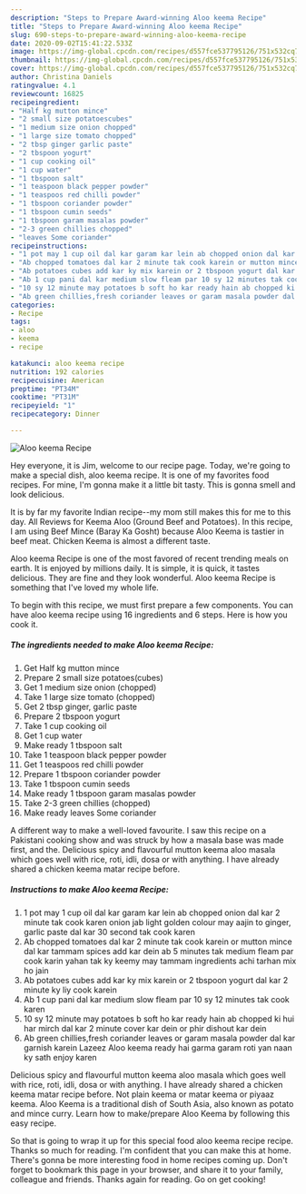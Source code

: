 ```yaml
---
description: "Steps to Prepare Award-winning Aloo keema Recipe"
title: "Steps to Prepare Award-winning Aloo keema Recipe"
slug: 690-steps-to-prepare-award-winning-aloo-keema-recipe
date: 2020-09-02T15:41:22.533Z
image: https://img-global.cpcdn.com/recipes/d557fce537795126/751x532cq70/aloo-keema-recipe-recipe-main-photo.jpg
thumbnail: https://img-global.cpcdn.com/recipes/d557fce537795126/751x532cq70/aloo-keema-recipe-recipe-main-photo.jpg
cover: https://img-global.cpcdn.com/recipes/d557fce537795126/751x532cq70/aloo-keema-recipe-recipe-main-photo.jpg
author: Christina Daniels
ratingvalue: 4.1
reviewcount: 16825
recipeingredient:
- "Half kg mutton mince"
- "2 small size potatoescubes"
- "1 medium size onion chopped"
- "1 large size tomato chopped"
- "2 tbsp ginger garlic paste"
- "2 tbspoon yogurt"
- "1 cup cooking oil"
- "1 cup water"
- "1 tbspoon salt"
- "1 teaspoon black pepper powder"
- "1 teaspoos red chilli powder"
- "1 tbspoon coriander powder"
- "1 tbspoon cumin seeds"
- "1 tbspoon garam masalas powder"
- "2-3 green chillies chopped"
- "leaves Some coriander"
recipeinstructions:
- "1 pot may 1 cup oil dal kar garam kar lein ab chopped onion dal kar 2 minute tak cook karen onion jab light golden colour may aajin to ginger, garlic paste dal kar 30 second tak cook karen"
- "Ab chopped tomatoes dal kar 2 minute tak cook karein or mutton mince dal kar tammam spices add kar dein ab 5 minutes tak medium fleam par cook karin yahan tak ky keemy may tammam ingredients achi tarhan mix ho jain"
- "Ab potatoes cubes add kar ky mix karein or 2 tbspoon yogurt dal kar 2 minute ky liy cook karein"
- "Ab 1 cup pani dal kar medium slow fleam par 10 sy 12 minutes tak cook karen"
- "10 sy 12 minute may potatoes b soft ho kar ready hain ab chopped ki hui har mirch dal kar 2 minute cover kar dein or phir dishout kar dein"
- "Ab green chillies,fresh coriander leaves or garam masala powder dal kar garnish karein Lazeez Aloo keema ready hai garma garam roti yan naan ky sath enjoy karen"
categories:
- Recipe
tags:
- aloo
- keema
- recipe

katakunci: aloo keema recipe 
nutrition: 192 calories
recipecuisine: American
preptime: "PT34M"
cooktime: "PT31M"
recipeyield: "1"
recipecategory: Dinner

---
```



![Aloo keema Recipe](https://img-global.cpcdn.com/recipes/d557fce537795126/751x532cq70/aloo-keema-recipe-recipe-main-photo.jpg)

Hey everyone, it is Jim, welcome to our recipe page. Today, we're going to make a special dish, aloo keema recipe. It is one of my favorites food recipes. For mine, I'm gonna make it a little bit tasty. This is gonna smell and look delicious.

It is by far my favorite Indian recipe--my mom still makes this for me to this day. All Reviews for Keema Aloo (Ground Beef and Potatoes). In this recipe, I am using Beef Mince (Baray Ka Gosht) because Aloo Keema is tastier in beef meat. Chicken Keema is almost a different taste.

Aloo keema Recipe is one of the most favored of recent trending meals on earth. It is enjoyed by millions daily. It is simple, it is quick, it tastes delicious. They are fine and they look wonderful. Aloo keema Recipe is something that I've loved my whole life.


To begin with this recipe, we must first prepare a few components. You can have aloo keema recipe using 16 ingredients and 6 steps. Here is how you cook it.

<!--inarticleads1-->

##### The ingredients needed to make Aloo keema Recipe:

1. Get Half kg mutton mince
1. Prepare 2 small size potatoes(cubes)
1. Get 1 medium size onion (chopped)
1. Take 1 large size tomato (chopped)
1. Get 2 tbsp ginger, garlic paste
1. Prepare 2 tbspoon yogurt
1. Take 1 cup cooking oil
1. Get 1 cup water
1. Make ready 1 tbspoon salt
1. Take 1 teaspoon black pepper powder
1. Get 1 teaspoos red chilli powder
1. Prepare 1 tbspoon coriander powder
1. Take 1 tbspoon cumin seeds
1. Make ready 1 tbspoon garam masalas powder
1. Take 2-3 green chillies (chopped)
1. Make ready leaves Some coriander


A different way to make a well-loved favourite. I saw this recipe on a Pakistani cooking show and was struck by how a masala base was made first, and the. Delicious spicy and flavourful mutton keema aloo masala which goes well with rice, roti, idli, dosa or with anything. I have already shared a chicken keema matar recipe before. 

<!--inarticleads2-->

##### Instructions to make Aloo keema Recipe:

1. 1 pot may 1 cup oil dal kar garam kar lein ab chopped onion dal kar 2 minute tak cook karen onion jab light golden colour may aajin to ginger, garlic paste dal kar 30 second tak cook karen
1. Ab chopped tomatoes dal kar 2 minute tak cook karein or mutton mince dal kar tammam spices add kar dein ab 5 minutes tak medium fleam par cook karin yahan tak ky keemy may tammam ingredients achi tarhan mix ho jain
1. Ab potatoes cubes add kar ky mix karein or 2 tbspoon yogurt dal kar 2 minute ky liy cook karein
1. Ab 1 cup pani dal kar medium slow fleam par 10 sy 12 minutes tak cook karen
1. 10 sy 12 minute may potatoes b soft ho kar ready hain ab chopped ki hui har mirch dal kar 2 minute cover kar dein or phir dishout kar dein
1. Ab green chillies,fresh coriander leaves or garam masala powder dal kar garnish karein Lazeez Aloo keema ready hai garma garam roti yan naan ky sath enjoy karen


Delicious spicy and flavourful mutton keema aloo masala which goes well with rice, roti, idli, dosa or with anything. I have already shared a chicken keema matar recipe before. Not plain keema or matar keema or piyaaz keema. Aloo Keema is a traditional dish of South Asia, also known as potato and mince curry. Learn how to make/prepare Aloo Keema by following this easy recipe. 

So that is going to wrap it up for this special food aloo keema recipe recipe. Thanks so much for reading. I'm confident that you can make this at home. There's gonna be more interesting food in home recipes coming up. Don't forget to bookmark this page in your browser, and share it to your family, colleague and friends. Thanks again for reading. Go on get cooking!

